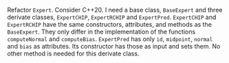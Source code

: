 Refactor `Expert`. Consider C++20.
I need a base class, `BaseExpert` and three derivate classes, `ExpertCHIP`, `ExpertRCHIP` and `ExpertPred`.
`ExpertCHIP` and `ExpertRCHIP` have the same constructors, attributes, and methods as the `BaseExpert`. They only differ in the implementation of the functions `computeNormal` and `computeBias`.
`ExpertPred` has only `id`, `midpoint`, `normal` and `bias` as attributes. Its constructor has those as input and sets them. No other method is needed for this derivate class.

